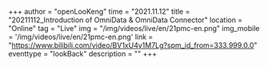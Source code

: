 ﻿+++
author = "openLooKeng"
time = "2021.11.12" 
title = "20211112_Introduction of OmniData & OmniData Connector" 
location = "Online" 
tag = "Live"
img = "/img/videos/live/en/21pmc-en.png" 
img_mobile = '/img/videos/live/en/21pmc-en.png'
link = "https://www.bilibili.com/video/BV1xU4y1M7Lg?spm_id_from=333.999.0.0"
eventtype = "lookBack"
description = ""
+++

